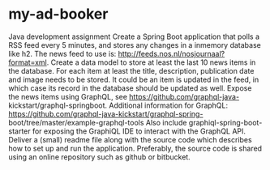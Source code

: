 # my-ad-booker

Java development assignment
Create a Spring Boot application that polls a RSS feed every 5 minutes, and stores any
changes in a inmemory database like h2.
The news feed to use is: http://feeds.nos.nl/nosjournaal?format=xml.
Create a data model to store at least the last 10 news items in the database. For each item
at least the title, description, publication date and image needs to be stored. It could be an
item is updated in the feed, in which case its record in the database should be updated as
well.
Expose the news items using GraphQL, see https://github.com/graphql-java-
kickstart/graphql-springboot.
Additional information for GraphQL: https://github.com/graphql-java-kickstart/graphql-spring-
boot/tree/master/example-graphql-tools
Also include graphiql-spring-boot-starter for exposing the GraphiQL IDE to interact with the
GraphQL API.
Deliver a (small) readme file along with the source code which describes how to set up and
run the
application.
Preferably, the source code is shared using an online repository such as github or bitbucket.
